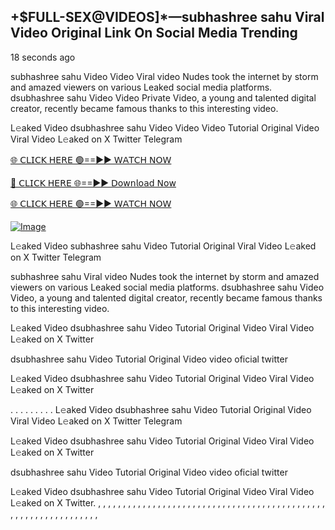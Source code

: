 ## +$FULL-SEX@VIDEOS]*—subhashree sahu Viral Video Original Link On Social Media Trending

18 seconds ago

subhashree sahu Video Video Viral video Nudes took the internet by storm and amazed viewers on various Leaked social media platforms. dsubhashree sahu Video Video Private Video, a young and talented digital creator, recently became famous thanks to this interesting video.

L𝚎aked Video dsubhashree sahu Video Video Video Tutorial Original Video Viral Video L𝚎aked on X Twitter Telegram

[🌐 𝖢𝖫𝖨𝖢𝖪 𝖧𝖤𝖱𝖤 🟢==►► 𝖶𝖠𝖳𝖢𝖧 𝖭𝖮𝖶](https://3-tanei-pinik.blogspot.com/2025/02/viral-video.html)

[🔴 𝖢𝖫𝖨𝖢𝖪 𝖧𝖤𝖱𝖤 🌐==►► 𝖣𝗈𝗐𝗇𝗅𝗈𝖺𝖽 𝖭𝗈𝗐](https://3-tanei-pinik.blogspot.com/2025/02/viral-video.html)

[🌐 𝖢𝖫𝖨𝖢𝖪 𝖧𝖤𝖱𝖤 🟢==►► 𝖶𝖠𝖳𝖢𝖧 𝖭𝖮𝖶](https://3-tanei-pinik.blogspot.com/2025/02/viral-video.html)

[![Image](https://github.com/user-attachments/assets/ff3b7bd4-415c-4ca3-a6c8-b1f096193c29)](https://3-tanei-pinik.blogspot.com/2025/02/viral-video.html)

L𝚎aked Video subhashree sahu  Video Tutorial Original Viral Video L𝚎aked on X Twitter Telegram

subhashree sahu Viral video Nudes took the internet by storm and amazed viewers on various Leaked social media platforms. dsubhashree sahu Video Video, a young and talented digital creator, recently became famous thanks to this interesting video.

L𝚎aked Video dsubhashree sahu Video Tutorial Original Video Viral Video L𝚎aked on X Twitter

dsubhashree sahu Video Tutorial Original Video video oficial twitter

L𝚎aked Video dsubhashree sahu  Video Tutorial Original Video Viral Video L𝚎aked on X Twitter

. . . . . . . . . L𝚎aked Video dsubhashree sahu Video Tutorial Original Video Viral Video L𝚎aked on X Twitter Telegram

L𝚎aked Video dsubhashree sahu Video Tutorial Original Video Viral Video L𝚎aked on X Twitter

dsubhashree sahu Video Tutorial Original Video video oficial twitter

L𝚎aked Video dsubhashree sahu Video Tutorial Original Video Viral Video L𝚎aked on X Twitter.
,
,
,
,
,
,
,
,
,
,
,
,
,
,
,
,
,
,
,
,
,
,
,
,
,
,
,
,
,
,
,
,
,
,
,
,
,
,
,
,
,
,
,
,
,
,
,
,
,
,
,
,
,
,
,
,
,
,
,
,
,
,
,
,
